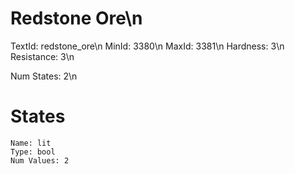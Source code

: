 # Redstone Ore\n
TextId: redstone_ore\n
MinId: 3380\n
MaxId: 3381\n
Hardness: 3\n
Resistance: 3\n

Num States: 2\n
# States
```
Name: lit
Type: bool
Num Values: 2
```